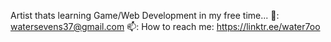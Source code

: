 Artist thats learning Game/Web Development in my free time...
📧: watersevens37@gmail.com
📫: How to reach me: https://linktr.ee/water7oo

<!---
water7oo/water7oo is a ✨ special ✨ repository because its `README.md` (this file) appears on your GitHub profile.
You can click the Preview link to take a look at your changes.
--->

